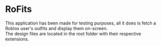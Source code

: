 # RoFits
This application has been made for testing purposes, all it does is fetch a Roblox user's outfits and display them on-screen.  
The design files are located in the root folder with their respective extensions.